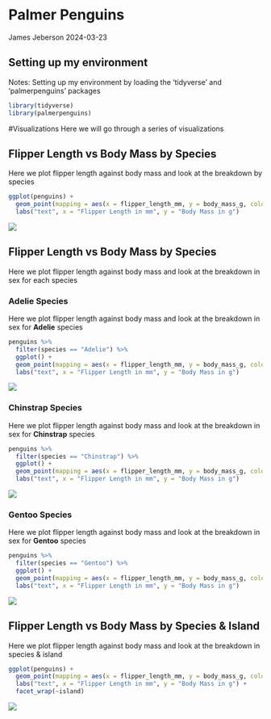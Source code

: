 Palmer Penguins
================
James Jeberson
2024-03-23

## Setting up my environment

Notes: Setting up my environment by loading the ‘tidyverse’ and
‘palmerpenguins’ packages

``` r
library(tidyverse)
library(palmerpenguins)
```

\#Visualizations Here we will go through a series of visualizations

## Flipper Length vs Body Mass by Species

Here we plot flipper length against body mass and look at the breakdown
by species

``` r
ggplot(penguins) +
  geom_point(mapping = aes(x = flipper_length_mm, y = body_mass_g, color = species, shape = species)) +
  labs("text", x = "Flipper Length in mm", y = "Body Mass in g")
```

![](Palmer-Penguin_files/figure-gfm/unnamed-chunk-1-1.png)<!-- -->

## Flipper Length vs Body Mass by Species

Here we plot flipper length against body mass and look at the breakdown
in sex for each species

### Adelie Species

Here we plot flipper length against body mass and look at the breakdown
in sex for **Adelie** species

``` r
penguins %>% 
  filter(species == "Adelie") %>% 
  ggplot() + 
  geom_point(mapping = aes(x = flipper_length_mm, y = body_mass_g, color = sex, shape = sex)) +
  labs("text", x = "Flipper Length in mm", y = "Body Mass in g")
```

![](Palmer-Penguin_files/figure-gfm/unnamed-chunk-2-1.png)<!-- -->

### Chinstrap Species

Here we plot flipper length against body mass and look at the breakdown
in sex for **Chinstrap** species

``` r
penguins %>% 
  filter(species == "Chinstrap") %>% 
  ggplot() + 
  geom_point(mapping = aes(x = flipper_length_mm, y = body_mass_g, color = sex, shape = sex)) +
  labs("text", x = "Flipper Length in mm", y = "Body Mass in g")
```

![](Palmer-Penguin_files/figure-gfm/unnamed-chunk-3-1.png)<!-- -->

### Gentoo Species

Here we plot flipper length against body mass and look at the breakdown
in sex for **Gentoo** species

``` r
penguins %>% 
  filter(species == "Gentoo") %>% 
  ggplot() + 
  geom_point(mapping = aes(x = flipper_length_mm, y = body_mass_g, color = sex, shape = sex)) +
  labs("text", x = "Flipper Length in mm", y = "Body Mass in g")
```

![](Palmer-Penguin_files/figure-gfm/unnamed-chunk-4-1.png)<!-- -->

## Flipper Length vs Body Mass by Species & Island

Here we plot flipper length against body mass and look at the breakdown
in species & island

``` r
ggplot(penguins) +
  geom_point(mapping = aes(x = flipper_length_mm, y = body_mass_g, color = species, shape = species)) +
  labs("text", x = "Flipper Length in mm", y = "Body Mass in g") +
  facet_wrap(~island)
```

![](Palmer-Penguin_files/figure-gfm/unnamed-chunk-5-1.png)<!-- -->

